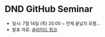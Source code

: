 # DND GitHub Seminar

- 일시: 7월 14일 (목) 20:00 ~ 언제 끝날지 모름...
- 발표 자료: [슬라이드 링크](https://slides.com/dong-young-kim/github-for-collaboration)
